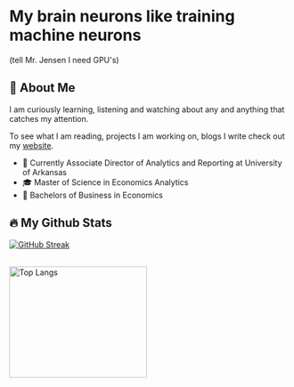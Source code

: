 # My brain neurons like training machine neurons
(tell Mr. Jensen I need GPU's)

## 🌱 About Me

I am curiously learning, listening and watching about any and anything that catches my attention.

To see what I am reading, projects I am working on, blogs I write check out my [website](https://shreyashg.com).

- 💼 Currently Associate Director of Analytics and Reporting at University of Arkansas
- 🎓 Master of Science in Economics Analytics
- 🧠 Bachelors of Business in Economics

## 🔥 My Github Stats
<div align="left">

<a href="https://git.io/streak-stats"><img src="https://github-readme-streak-stats-chi-ten.vercel.app?user=shreyashguptas&theme=dark" alt="GitHub Streak" /></a>

  <br />
  <a href="https://github.com/anuraghazra/github-readme-stats">
    <img src="https://github-readme-stats.vercel.app/api/top-langs/?username=shreyashguptas&layout=compact&theme=vision-friendly-dark&card_width=445" alt="Top Langs" width="70%" height="200" />
  </a>
</div>